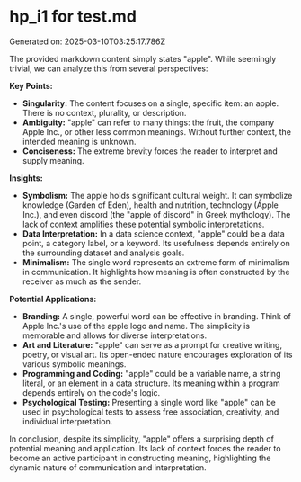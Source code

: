 # hp_i1 for test.md

Generated on: 2025-03-10T03:25:17.786Z

The provided markdown content simply states "apple". While seemingly trivial, we can analyze this from several perspectives:

**Key Points:**

* **Singularity:** The content focuses on a single, specific item: an apple.  There is no context, plurality, or description.
* **Ambiguity:**  "apple" can refer to many things: the fruit, the company Apple Inc., or other less common meanings.  Without further context, the intended meaning is unknown.
* **Conciseness:** The extreme brevity forces the reader to interpret and supply meaning.

**Insights:**

* **Symbolism:** The apple holds significant cultural weight.  It can symbolize knowledge (Garden of Eden), health and nutrition, technology (Apple Inc.), and even discord (the "apple of discord" in Greek mythology). The lack of context amplifies these potential symbolic interpretations.
* **Data Interpretation:** In a data science context, "apple" could be a data point, a category label, or a keyword.  Its usefulness depends entirely on the surrounding dataset and analysis goals.
* **Minimalism:** The single word represents an extreme form of minimalism in communication. It highlights how meaning is often constructed by the receiver as much as the sender.

**Potential Applications:**

* **Branding:**  A single, powerful word can be effective in branding. Think of Apple Inc.'s use of the apple logo and name.  The simplicity is memorable and allows for diverse interpretations.
* **Art and Literature:**  "apple" can serve as a prompt for creative writing, poetry, or visual art.  Its open-ended nature encourages exploration of its various symbolic meanings.
* **Programming and Coding:**  "apple" could be a variable name, a string literal, or an element in a data structure.  Its meaning within a program depends entirely on the code's logic.
* **Psychological Testing:**  Presenting a single word like "apple" can be used in psychological tests to assess free association, creativity, and individual interpretation.


In conclusion, despite its simplicity, "apple" offers a surprising depth of potential meaning and application.  Its lack of context forces the reader to become an active participant in constructing meaning, highlighting the dynamic nature of communication and interpretation.
